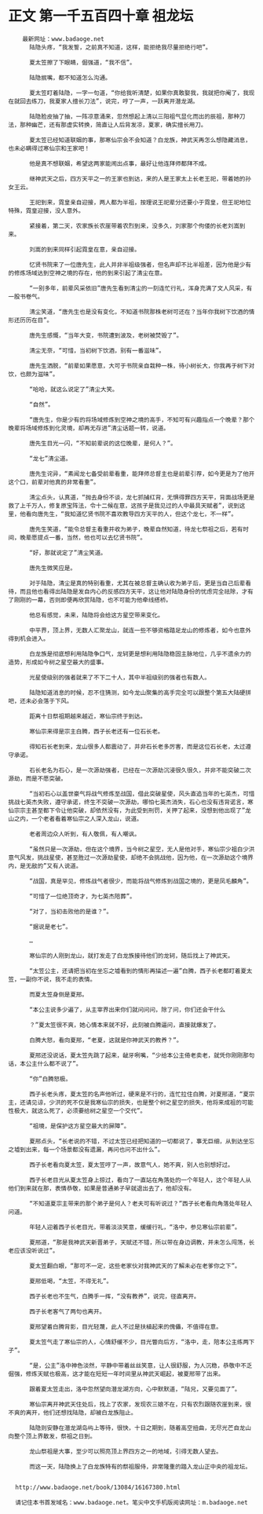 # 正文 第一千五百四十章 祖龙坛
        最新网址：www.badaoge.net
          陆隐头疼，“我发誓，之前真不知道，这样，能拒绝我尽量拒绝行吧”。
      
          夏太笠擦了下眼睛，倔强道，“我不信”。
      
          陆隐抿嘴，都不知道怎么沟通。
      
          夏太笠盯着陆隐，一字一句道，“你给我听清楚，如果你真敢娶我，我就把你阉了，我现在就回去练刀，我夏家人擅长刀法”，说完，哼了一声，一跃离开潜龙湖。
      
          陆隐脸皮抽了抽，一阵凉意涌来，忽然想起上清以三阳祖气显化而出的辰祖，那种刀法，那种幽芒，还有那虚实转换，简直让人后背发凉，夏家，确实擅长用刀。
      
          夏太笠已经知道联姻的事，那寒仙宗会不会知道？白龙族，神武天再怎么想隐藏消息，也未必瞒得过寒仙宗和王家吧！
      
          他是真不想联姻，希望这两家能闹出点事，最好让他连拜师都拜不成。
      
          继神武天之后，四方天平之一的王家也到达，来的人是王家太上长老王祀，带着她的孙女王云。
      
          王祀到来，霓皇亲自迎接，两人都为半祖，按理说王祀辈分还要小于霓皇，但王祀地位特殊，霓皇迎接，没人意外。
      
          紧接着，第二天，农家族长农崖带着农烈到来，没多久，刘家那个佝偻的长老刘嵩到来。
      
          刘嵩的到来同样引起霓皇在意，亲自迎接。
      
          忆贤书院来了一位唐先生，此人并非半祖级强者，但名声却不比半祖差，因为他是少有的修炼场域达到空神之境的存在，他的到来引起了清尘在意。
      
          “一别多年，前辈风采依旧”唐先生看到清尘的一刻连忙行礼，浑身充满了文人风采，有一股书卷气。
      
          清尘笑道，“唐先生也是没有变化，不知道书院那株老树可还在？当年你我树下饮酒的情形还历历在目”。
      
          唐先生感慨，“当年大变，书院遭到波及，老树被焚毁了”。
      
          清尘无奈，“可惜，当初树下饮酒，别有一番滋味”。
      
          唐先生洒脱，“前辈如果愿意，大可于书院亲自栽种一株，待小树长大，你我再于树下对饮，也颇为滋味”。
      
          “哈哈，就这么说定了”清尘大笑。
      
          “自然”。
      
          “唐先生，你是少有的将场域修炼到空神之境的高手，不知可有兴趣指点一个晚辈？那个晚辈将场域修炼到化灵境，却再无存进”清尘话题一转，说道。
      
          唐先生目光一闪，“不知前辈说的这位晚辈，是何人？”。
      
          “龙七”清尘道。
      
          唐先生诧异，“素闻龙七备受前辈看重，能拜师总督主也是前辈引荐，如今更是为了他开这个口，前辈对他真的非常看重”。
      
          清尘点头，认真道，“抛去身份不谈，龙七抓捕红背，无惧得罪四方天平，背面战场更是救了上千万人，修复原宝阵法，令十二候在意，这孩子是我见过的人中最具天赋者”，说到这里，他看向唐先生，“我知道忆贤书院不喜欢教导四方天平的人，但这个龙七，不一样”。
      
          唐先生笑道，“能令总督主看重并收为弟子，晚辈自然知道，待龙七祭祖之后，若有时间，晚辈愿提点一番，当然，他也可以去忆贤书院”。
      
          “好，那就说定了”清尘笑道。
      
          唐先生微笑应是。
      
          对于陆隐，清尘是真的特别看重，尤其在被总督主确认收为弟子后，更是当自己后辈看待，而且他也看得出陆隐是发自内心的反感四方天平，这让他对陆隐身份的忧虑完全祛除，才有了刚刚的一幕，否则即便再欣赏陆隐，也不可能为他牵线搭桥。
      
          他总有感觉，未来，陆隐将会给这方星空带来变化。
      
          中平界，顶上界，无数人汇聚龙山，就连一些不够资格踏足龙山的修炼者，如今也意外得到机会进入。
      
          白龙族是彻底想利用陆隐争口气，龙轲更是想利用陆隐稳固主脉地位，几乎不遗余力的造势，形成如今树之星空最大的盛事。
      
          光星使级别的强者就来了不下二十人，其中半祖级别的强者也有数人。
      
          陆隐知道消息的时候，忍不住猜测，如今龙山聚集的高手完全可以跟整个第五大陆硬拼吧，还未必会落于下风。
      
          距离十日祭祖期越来越近，寒仙宗终于到达。
      
          寒仙宗来得是宗主白腾，西子长老还有一位石长老。
      
          得知石长老到来，龙山很多人都震动了，并非石长老多厉害，而是这位石长老，太过遵守承诺。
      
          石长老名为石心，是一次源劫强者，已经在一次源劫沉浸很久很久，并非不能突破二次源劫，而是不愿突破。
      
          “当初石心以盖世豪气将战气修炼至战国，借此突破星使，风头直追当年的七英杰，可惜挑战七英杰失败，遵守承诺，终生不突破一次源劫，哪怕七英杰消失，石心也没有违背诺言，寒仙宗宗主甚至都下令让他突破，却依然没有，为此受到刑罚，关押了起来，没想到他出现了”龙山之内，一个老者看着寒仙宗之人深入龙山，说道。
      
          老者周边众人听到，有人敬佩，有人嘲讽。
      
          “虽然只是一次源劫，但在这个境界，当今树之星空，无人是他对手，寒仙宗少祖白少洪意气风发，挑战星使，甚至胜过一次源劫星使，却绝不会挑战他，因为他，在一次源劫这个境界内，是无敌的”又有人说道。
      
          “战国，真是罕见，修炼战气者很少，而能将战气修炼到战国之境的，更是凤毛麟角”。
      
          “可惜了一位绝顶奇才，为七英杰陪葬”。
      
          “对了，当初击败他的是谁？”。
      
          “据说是老七”。
      
          …
      
          寒仙宗的人刚到龙山，就打发走了白龙族接待他们的龙轲，随后找上了神武天。
      
          “太笠公主，还请把当初在坐忘之墟看到的情形再描述一遍”白腾，西子长老都盯着夏太笠，一副你不说，我不走的表情。
      
          而夏太笠身侧是夏邢。
      
          “本公主说多少遍了，从主宰界出来你们就问问问，除了问，你们还会干什么
      
          ？”夏太笠很不爽，她心情本来就不好，此刻被白腾逼问，直接就爆发了。
      
          白腾大怒，看向夏邢，“老夏，这就是你神武天的教养？”。
      
          夏邢还没说话，夏太笠先跳了起来，龇牙咧嘴，“少给本公主倚老卖老，就凭你刚刚那句话，本公主什么都不说了”。
      
          “你”白腾怒极。
      
          西子长老头疼，夏太笠的名声他听过，硬来是不行的，连忙拉住白腾，对夏邢道，“夏宗主，还请见谅，少洪的死不仅是我寒仙宗的损失，也是整个树之星空的损失，他将来成祖的可能性极大，就这么死了，必须要给树之星空一个交代”。
      
          “祖境，是保护这方星空最大的屏障”。
      
          夏邢点头，“长老说的不错，不过太笠已经把知道的一切都说了，事无巨细，从到达坐忘之墟到出来，每一个场景都没有遗漏，再问也问不出什么”。
      
          西子长老看向夏太笠，夏太笠哼了一声，故意气人，她不爽，别人也别想好过。
      
          西子长老目光从夏太笠身上掠过，看向了一直站在角落处的一个年轻人，这个年轻人从他们到来就在那，表情恭敬，如果是普通弟子早就退出去了，他却没有。
      
          “不知道夏宗主带来的那个弟子是何人？老夫可有听说过？”西子长老看向角落处年轻人问道。
      
          年轻人迎着西子长老目光，带着淡淡笑意，缓缓行礼，“洛中，参见寒仙宗前辈”。
      
          夏邢道，“那是我神武天新晋弟子，天赋还不错，所以带在身边调教，并未怎么闯荡，长老应该没听说过”。
      
          夏太笠翻白眼，“那可不一定，这些老家伙对我神武天的了解未必在老爹你之下”。
      
          夏邢低喝，“太笠，不得无礼”。
      
          西子长老也不生气，白腾手一挥，“没有教养”，说完，径直离开。
      
          西子长老客气了两句也离开。
      
          夏邢望着白腾背影，目光轻蔑，此人不过是扶植起来的傀儡，不值得在意。
      
          夏太笠气走了寒仙宗的人，心情舒缓不少，目光瞥向后方，“洛中，走，陪本公主练两下子”。
      
          “是，公主”洛中神色淡然，平静中带着丝丝笑意，让人很舒服，为人沉稳，恭敬中不乏倔强，修炼天赋也极高，这才能在短短一年时间里从神武天崛起，被夏邢带了出来。
      
          跟着夏太笠走出，洛中忽然望向潜龙湖方向，心中默默道，“陆兄，又要见面了”。
      
          寒仙宗离开神武天住处后，找上了农家，发现农三娘不在，只有农烈跟随农崖到来，很不爽的离开，他们还想找陆隐，却被白龙族阻止。
      
          陆隐则安静在潜龙湖岛屿上等待，很快，十日之期到，随着高空扭曲，无尽光芒自龙山向整个顶上界散发，祭祖之日到。
      
          龙山祭祖是大事，至少可以照亮顶上界四方之一的地域，引得无数人望去。
      
          而这一天，陆隐换上了白龙族特有的祭祖服侍，非常隆重的踏入龙山正中央的祖龙坛。
      
      
      http://www.badaoge.net/book/13084/16167380.html
      
      请记住本书首发域名：www.badaoge.net。笔尖中文手机版阅读网址：m.badaoge.net